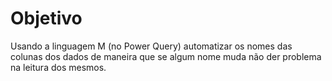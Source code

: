 # Objetivo
Usando a linguagem M (no Power Query) automatizar os nomes das colunas dos dados de maneira que se algum nome muda não der problema na leitura dos mesmos.
